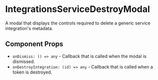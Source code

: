 # IntegrationsServiceDestroyModal

A modal that displays the controls required to delete a generic service integration's metadata.

## Component Props
- `onDismiss: () => any` - Callback that is called when the modal is dismissed.
- `onDestroyIntegration: (id) => any` - Callback that is called when a token is destroyed.
